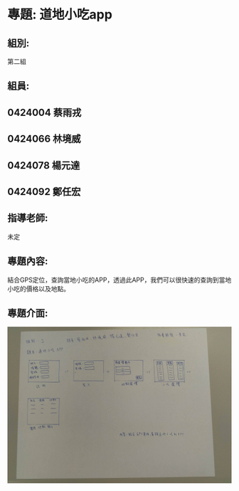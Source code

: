 # 專題: 道地小吃app
## 組別:
第二組
## 組員:
##     0424004 蔡雨戎
##     0424066 林境威
##     0424078 楊元達
##     0424092 鄭任宏
## 指導老師:
未定

## 專題內容:
結合GPS定位，查詢當地小吃的APP，透過此APP，我們可以很快速的查詢到當地小吃的價格以及地點。

## 專題介面:
![](21895233_847798758716011_1182829043_o.jpg)
